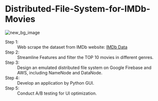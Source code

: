 # Distributed-File-System-for-IMDb-Movies

![new_bg_image](https://github.com/Cxy990605/Distributed-File-System-for-IMDb-Movies/assets/99168940/05a5b4b9-f312-4ee6-ae82-85540858211c)


<dl>
  <dt>Step 1:</dt>
  <dd>Web scrape the dataset from IMDb website: <a href="https://www.imdb.com/">IMDb Data</a></dd>
  
  <dt>Step 2:</dt>
  <dd>Streamline Features and filter the TOP 10 movies in different genres.</dd>

  <dt>Step 3:</dt>
  <dd>Design an emulated distributed file system on Google Firebase and AWS, including NameNode and DataNode.</dd>

  <dt>Step 4:</dt>
  <dd>Develop an application by Python GUI.</dd>

  <dt>Step 5:</dt>
  <dd>Conduct A/B testing for UI optimization.</dd>

  
</dl>



